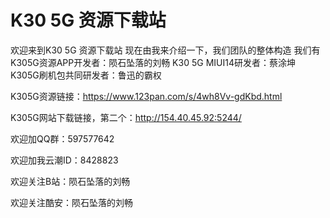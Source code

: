 # K30 5G 资源下载站
欢迎来到K30 5G 资源下载站
现在由我来介绍一下，我们团队的整体构造
我们有
K305G资源APP开发者：陨石坠落的刘畅
K30 5G MIUI14研发者：蔡涂坤
K305G刷机包共同研发者：鲁迅的霸权

K305G资源链接：https://www.123pan.com/s/4wh8Vv-gdKbd.html

K305G网站下载链接，第二个：http://154.40.45.92:5244/

欢迎加QQ群：597577642

欢迎加我云潮ID：8428823

欢迎关注B站：陨石坠落的刘畅

欢迎关注酷安：陨石坠落的刘畅

